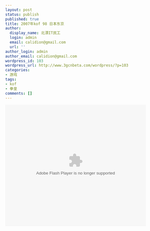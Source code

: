 ```yaml
---
layout: post
status: publish
published: true
title: 2007年kof 98 日本东京
author:
  display_name: 北漂IT民工
  login: admin
  email: calidion@gmail.com
  url: ''
author_login: admin
author_email: calidion@gmail.com
wordpress_id: 103
wordpress_url: http://www.3gcnbeta.com/wordpress/?p=103
categories:
- 游戏
tags:
- kof
- 拳皇
comments: []
---
```

<p><embed type="application/x-shockwave-flash" width="450" height="390" src="http://player.youku.com/player.php/sid/XNzQ2MTYxMg==/v.swf" allowscriptaccess="never" allownetworking="internal" wmode="transparent" pluginspage="http://www.macromedia.com/go/getflashplayer" play="true" loop="false" menu="false"></embed></p>

